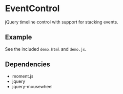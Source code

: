 # EventControl

jQuery timeline control with support for stacking events.

## Example

See the included `demo.html` and `demo.js`.

## Dependencies

* moment.js
* jquery
* jquery-mousewheel
